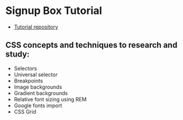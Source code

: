 # Signup Box Tutorial

- [Tutorial repository](https://github.com/petryca/esme-signup-box)

## CSS concepts and techniques to research and study:

- Selectors
- Universal selector
- Breakpoints
- Image backgrounds
- Gradient backgrounds
- Relative font sizing using REM
- Google fonts import
- CSS Grid
